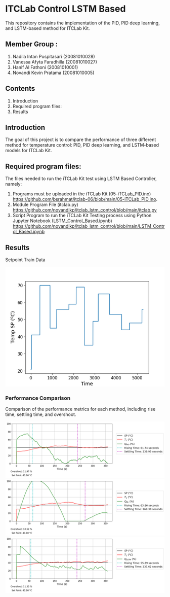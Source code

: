 # ITCLab Control LSTM Based

This repository contains the implementation of the PID, PID deep learning, and LSTM-based method for ITCLab Kit. 

## Member Group :
1. Nadila Intan Puspitasari		(20081010028)
2. Vanessa Afyta Faradhilla		(20081010027)
3. Hanif Al Fathoni				(20081010001)
4. Novandi Kevin Pratama		(20081010005)

## Contents

1. Introduction
2. Required program files:
3. Results


## Introduction

The goal of this project is to compare the performance of three different method for temperature control: PID, PID deep learning, and LSTM-based models for ITCLab Kit.

## Required program files:
The files needed to run the iTCLab Kit test using LSTM Based Controller, namely:

1. Programs must be uploaded in the iTCLab Kit (05-iTCLab_PID.ino) https://github.com/bsrahmat/itclab-06/blob/main/05-iTCLab_PID.ino.
2. Module Program File (itclab.py) https://github.com/novandikp/itclab_lstm_control/blob/main/itclab.py
3. Script Program to run the iTCLab Kit Testing process using Python Jupyter Notebook (LSTM_Control_Based.ipynb) https://github.com/novandikp/itclab_lstm_control/blob/main/LSTM_Control_Based.ipynb


## Results

Setpoint Train Data

![Setpoint Test](images/SP_profile.png)

### Performance Comparison
Comparison of the performance metrics for each method, including rise time, settling time, and overshoot.

![PID Performance](images/HEAT%20with%20(PID).png)
![PID Deep Learning Performance](images/HEAT%20with%20(PID%20DL).png)
![LSTM Performance](images/HEAT%20with%20(LSTM).png)

